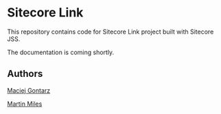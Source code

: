 # Sitecore Link

This repository contains code for Sitecore Link project built with Sitecore JSS.

The documentation is coming shortly.

## Authors


[Maciej Gontarz](http://blog.binboy.net "Maciej Gontarz")


[Martin Miles](https://blog.martinmiles.net "Martin Miles")

